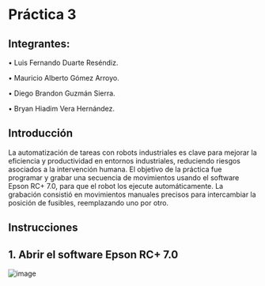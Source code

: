 # Práctica 3
## Integrantes:
• Luis Fernando Duarte Reséndiz.

• Mauricio Alberto Gómez Arroyo.

• Diego Brandon Guzmán Sierra.

• Bryan Hiadim Vera Hernández.

## Introducción
La automatización de tareas con robots industriales es clave para mejorar la eficiencia y productividad en entornos industriales, reduciendo riesgos asociados a la intervención humana. El objetivo de la práctica fue programar y grabar una secuencia de movimientos usando el software Epson RC+ 7.0, para que el robot los ejecute automáticamente. La grabación consistió en movimientos manuales precisos para intercambiar la posición de fusibles, reemplazando uno por otro.

## Instrucciones

## 1. Abrir el software Epson RC+ 7.0

![image](https://github.com/user-attachments/assets/1472b7ba-4cdc-4da6-9c21-6c9be5c544cf)


